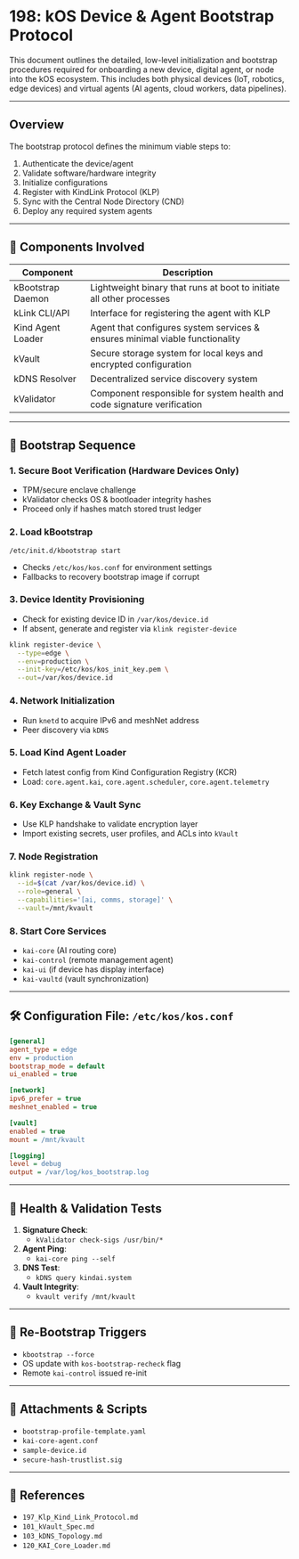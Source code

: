 # 198: kOS Device & Agent Bootstrap Protocol

This document outlines the detailed, low-level initialization and bootstrap procedures required for onboarding a new device, digital agent, or node into the kOS ecosystem. This includes both physical devices (IoT, robotics, edge devices) and virtual agents (AI agents, cloud workers, data pipelines).

---

## Overview

The bootstrap protocol defines the minimum viable steps to:

1. Authenticate the device/agent
2. Validate software/hardware integrity
3. Initialize configurations
4. Register with KindLink Protocol (KLP)
5. Sync with the Central Node Directory (CND)
6. Deploy any required system agents

---

## 🧩 Components Involved

| Component         | Description                                                                  |
| ----------------- | ---------------------------------------------------------------------------- |
| kBootstrap Daemon | Lightweight binary that runs at boot to initiate all other processes         |
| kLink CLI/API     | Interface for registering the agent with KLP                                 |
| Kind Agent Loader | Agent that configures system services & ensures minimal viable functionality |
| kVault            | Secure storage system for local keys and encrypted configuration             |
| kDNS Resolver     | Decentralized service discovery system                                       |
| kValidator        | Component responsible for system health and code signature verification      |

---

## 🔑 Bootstrap Sequence

### 1. Secure Boot Verification (Hardware Devices Only)

- TPM/secure enclave challenge
- kValidator checks OS & bootloader integrity hashes
- Proceed only if hashes match stored trust ledger

### 2. Load kBootstrap

```shell
/etc/init.d/kbootstrap start
```

- Checks `/etc/kos/kos.conf` for environment settings
- Fallbacks to recovery bootstrap image if corrupt

### 3. Device Identity Provisioning

- Check for existing device ID in `/var/kos/device.id`
- If absent, generate and register via `klink register-device`

```bash
klink register-device \
  --type=edge \
  --env=production \
  --init-key=/etc/kos/kos_init_key.pem \
  --out=/var/kos/device.id
```

### 4. Network Initialization

- Run `knetd` to acquire IPv6 and meshNet address
- Peer discovery via `kDNS`

### 5. Load Kind Agent Loader

- Fetch latest config from Kind Configuration Registry (KCR)
- Load: `core.agent.kai`, `core.agent.scheduler`, `core.agent.telemetry`

### 6. Key Exchange & Vault Sync

- Use KLP handshake to validate encryption layer
- Import existing secrets, user profiles, and ACLs into `kVault`

### 7. Node Registration

```bash
klink register-node \
  --id=$(cat /var/kos/device.id) \
  --role=general \
  --capabilities='[ai, comms, storage]' \
  --vault=/mnt/kvault
```

### 8. Start Core Services

- `kai-core` (AI routing core)
- `kai-control` (remote management agent)
- `kai-ui` (if device has display interface)
- `kai-vaultd` (vault synchronization)

---

## 🛠️ Configuration File: `/etc/kos/kos.conf`

```ini
[general]
agent_type = edge
env = production
bootstrap_mode = default
ui_enabled = true

[network]
ipv6_prefer = true
meshnet_enabled = true

[vault]
enabled = true
mount = /mnt/kvault

[logging]
level = debug
output = /var/log/kos_bootstrap.log
```

---

## 🧪 Health & Validation Tests

1. **Signature Check**:
   - `kValidator check-sigs /usr/bin/*`
2. **Agent Ping**:
   - `kai-core ping --self`
3. **DNS Test**:
   - `kDNS query kindai.system`
4. **Vault Integrity**:
   - `kvault verify /mnt/kvault`

---

## 🔄 Re-Bootstrap Triggers

- `kbootstrap --force`
- OS update with `kos-bootstrap-recheck` flag
- Remote `kai-control` issued re-init

---

## 📎 Attachments & Scripts

- `bootstrap-profile-template.yaml`
- `kai-core-agent.conf`
- `sample-device.id`
- `secure-hash-trustlist.sig`

---

## 📘 References

- `197_Klp_Kind_Link_Protocol.md`
- `101_kVault_Spec.md`
- `103_kDNS_Topology.md`
- `120_KAI_Core_Loader.md`

